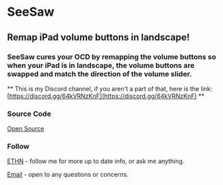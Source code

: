 # SeeSaw

## Remap iPad volume buttons in landscape!

### SeeSaw cures your OCD by remapping the volume buttons so when your iPad is in landscape, the volume buttons are swapped and match the direction of the volume slider.


** This is my Discord channel, if you aren't a part of that, here is the link: [https://discord.gg/64kVRNzKnF](https://discord.gg/64kVRNzKnF) **


### Source Code
[Open Source](https://github.com/nahtedetihw/SeeSaw)


### Follow

[ETHN](https://twitter.com/ethanwhited) - follow me for more up to date info, or ask me anything.

[Email](mailto:ethanwhited2208@gmail.com) - open to any questions or concerns.

